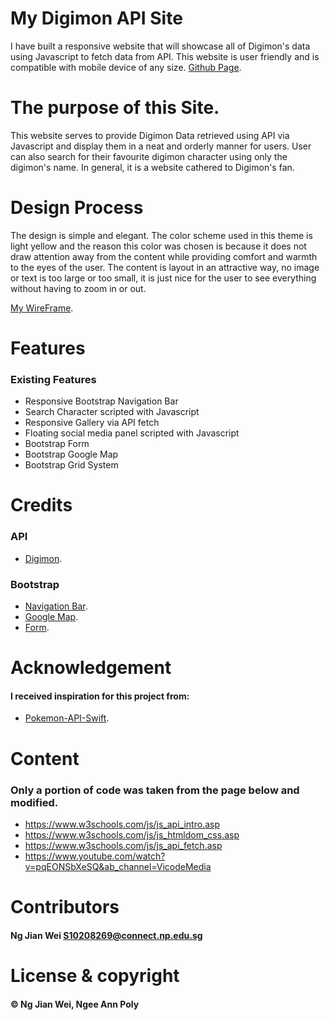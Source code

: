# My Digimon API Site
I have built a responsive website that will showcase all of Digimon's data using Javascript to fetch data from API. This website is user friendly and is compatible with mobile device of any size.
[Github Page](https://jayng96.github.io/IDAssignment2/ID_S10208269_NgJianWei_Assg2_website/).

# The purpose of this Site.
This website serves to provide Digimon Data retrieved using API via Javascript and display them in a neat and orderly manner for users. User can also search for their favourite digimon character using only the digimon's name. In general, it is a website cathered to Digimon's fan.

# Design Process
The design is simple and elegant. The color scheme used in this theme is light yellow and the reason this color was chosen is because it does not draw attention away from the content while providing comfort and warmth to the eyes of the user. The content is layout in an attractive way, no image or text is too large or too small, it is just nice for the user to see everything without having to zoom in or out. 

[My WireFrame](https://xd.adobe.com/view/8ffb02dd-f8a8-48ed-98d6-3bfbe07e4056-daa8/ "assets.adobe.com").

# Features
### Existing Features
- Responsive Bootstrap Navigation Bar 
- Search Character scripted with Javascript 
- Responsive Gallery via API fetch
- Floating social media panel scripted with Javascript
- Bootstrap Form
- Bootstrap Google Map
- Bootstrap Grid System

# Credits
### API
- [Digimon](https://digimon-api.herokuapp.com/api/digimon).
### Bootstrap
- [Navigation Bar](https://getbootstrap.com/docs/4.0/components/navbar/).
- [Google Map](https://mdbootstrap.com/docs/b4/jquery/javascript/google-maps/).
- [Form](https://getbootstrap.com/docs/4.0/components/forms/).

# Acknowledgement
#### I received inspiration for this project from:
- [Pokemon-API-Swift](https://github.com/tron1991/Pokemon-API-Swift).

# Content
### Only a portion of code was taken from the page below and modified.
- https://www.w3schools.com/js/js_api_intro.asp
- https://www.w3schools.com/js/js_htmldom_css.asp
- https://www.w3schools.com/js/js_api_fetch.asp
- https://www.youtube.com/watch?v=pqEONSbXeSQ&ab_channel=VicodeMedia

# Contributors
#### Ng Jian Wei <S10208269@connect.np.edu.sg>

# License & copyright
#### © Ng Jian Wei, Ngee Ann Poly